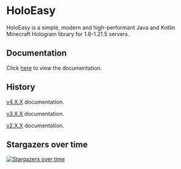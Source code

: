 # HoloEasy

HoloEasy is a simple, modern and high-performant Java and Kotlin Minecraft Hologram library for 1.8-1.21.5 servers.

## Documentation

Click [here](DOCUMENTATION.MD) to view the documentation.

## History
<a href="https://unldenis.github.io/holoeasy/>">v4.X.X</a> documentation.

<a href="https://github.com/unldenis/holoeasy/tree/3.4.4">v3.X.X</a> documentation. 

<a href="https://unldenis.github.io/hologramlib/">v2.X.X</a> documentation.

## Stargazers over time
[![Stargazers over time](https://starchart.cc/unldenis/holoeasy.svg?variant=adaptive)](https://starchart.cc/unldenis/holoeasy)

